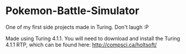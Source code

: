 # Pokemon-Battle-Simulator
One of my first side projects made in Turing.
Don't laugh :P

Made using Turing 4.1.1.
You will need to download and install the Turing 4.1.1 RTP, which can be found here:
http://compsci.ca/holtsoft/
